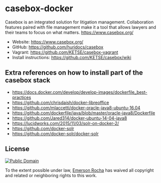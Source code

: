 # casebox-docker
Casebox is an integrated solution for litigation management. Collaboration features paired with file management make it a tool that allows lawyers and their teams to focus on what matters. https://www.casebox.org/

- Website: <https://www.casebox.org/>
- GitHub: <https://github.com/huridocs/casebox>
- Vagrant: <https://github.com/KETSE/casebox-vagrant>
- Install instructions: <https://github.com/KETSE/casebox/wiki>

## Extra references on how to install part of the casebox stack

- <https://docs.docker.com/develop/develop-images/dockerfile_best-practices>
- <https://github.com/chrisdaish/docker-libreoffice>
- <https://github.com/mlaccetti/docker-oracle-java8-ubuntu-16.04>
- <https://github.com/dockerfile/java/blob/master/oracle-java8/Dockerfile>
- <https://github.com/Jared314/docker-ubuntu-14-04-java8>
- <https://lucidworks.com/2015/11/03/solr-on-docker-2/>
- <https://github.com/docker-solr>
- <https://github.com/docker-solr/docker-solr>

## License

[![Public Domain](https://i.creativecommons.org/p/zero/1.0/88x31.png)](UNLICENSE)

To the extent possible under law, [Emerson Rocha](https://github.com/fititnt)
has waived all copyright and related or neighboring rights to this work.
